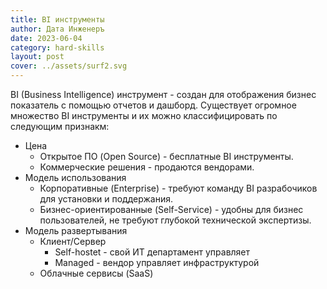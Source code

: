 ```yaml
---
title: BI инструменты
author: Дата Инженеръ
date: 2023-06-04
category: hard-skills
layout: post
cover: ../assets/surf2.svg
---
```


BI (Business Intelligence) инструмент - создан для отображения бизнес показатель с помощью отчетов и дашборд. Существует огромное множество BI инструменты и их можно классифицировать по следующим признакм:
- Цена
  - Открытое ПО (Open Source) - бесплатные BI инструменты.
  - Коммерческие решения - продаются вендорами.
- Модель использования
  - Корпоративные (Enterprise) - требуют команду BI разрабочиков для установки и поддержания.
  - Бизнес-ориентированные (Self-Service) - удобны для бизнес пользователей, не требуют глубокой технической экспертизы.
- Модель развертывания
  - Клиент/Сервер
    - Self-hostet - свой ИТ департамент управляет
    - Managed - вендор управляет инфраструктурой
  - Облачные сервисы (SaaS)

